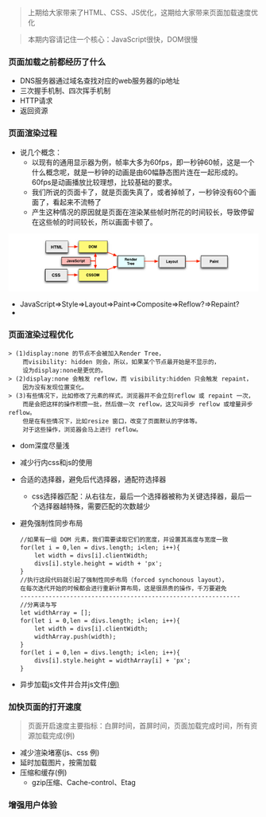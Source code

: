 > 上期给大家带来了HTML、CSS、JS优化，这期给大家带来页面加载速度优化

> 本期内容请记住一个核心：JavaScript很快，DOM很慢

### 页面加载之前都经历了什么
* DNS服务器通过域名查找对应的web服务器的ip地址
* 三次握手机制、四次挥手机制
* HTTP请求
* 返回资源

### 页面渲染过程
* 说几个概念：
	* 以现有的通用显示器为例，帧率大多为60fps，即一秒钟60帧，这是一个什么概念呢，就是一秒钟的动画是由60幅静态图片连在一起形成的。60fps是动画播放比较理想，比较基础的要求。
	* 我们所说的页面卡了，就是页面失真了，或者掉帧了，一秒钟没有60个画面了，看起来不流畅了
	* 产生这种情况的原因就是页面在渲染某些帧时所花的时间较长，导致停留在这些帧的时间较长，所以画面卡顿了。

![页面加载过程](../images/页面加载过程.png)

* JavaScript=>Style=>Layout=>Paint=>Composite=>Reflow?=>Repaint?
* 

### 页面渲染过程优化

```
> (1)display:none 的节点不会被加入Render Tree，
	而visibility: hidden 则会，所以，如果某个节点最开始是不显示的，
	设为display:none是更优的。
> (2)display:none 会触发 reflow，而 visibility:hidden 只会触发 repaint，
	因为没有发现位置变化。
> (3)有些情况下，比如修改了元素的样式，浏览器并不会立刻reflow 或 repaint 一次，
	而是会把这样的操作积攒一批，然后做一次 reflow，这又叫异步 reflow 或增量异步 reflow。
	但是在有些情况下，比如resize 窗口，改变了页面默认的字体等。
	对于这些操作，浏览器会马上进行 reflow。
```

* dom深度尽量浅
* 减少行内css和js的使用
* 合适的选择器，避免后代选择器，通配符选择器
	* css选择器匹配：从右往左，最后一个选择器被称为关键选择器，最后一个选择器越特殊，需要匹配的次数越少
* 避免强制性同步布局
	
	```
	//如果有一组 DOM 元素，我们需要读取它们的宽度，并设置其高度与宽度一致
	for(let i = 0,len = divs.length; i<len; i++){
	    let width = divs[i].clientWidth;
	    divs[i].style.height = width + 'px';
	}
	//执行这段代码就引起了强制性同步布局（forced synchonous layout），
	在每次迭代开始的时候都会进行重新计算布局，这是很昂贵的操作，千万要避免
	--------------------------------------------------------------
	//分离读与写
	let widthArray = [];
	for(let i = 0,len = divs.length; i<len; i++){
	    let width = divs[i].clientWidth;
	    widthArray.push(width);
	}
	for(let i = 0,len = divs.length; i<len; i++){
	    divs[i].style.height = widthArray[i] + 'px';
	}
	```
	
* 异步加载js文件并合并js文件[(例)](./chrome浏览器.md)
### 加快页面的打开速度

> 页面开启速度主要指标：白屏时间，首屏时间，页面加载完成时间，所有资源加载完成(例)

* 减少渲染堵塞(js、css 例)
* 延时加载图片，按需加载
* 压缩和缓存(例)
	* gzip压缩、Cache-control、Etag
	
### 增强用户体验
